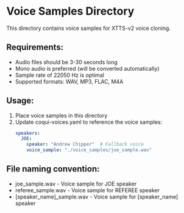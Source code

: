 # Voice Samples Directory

This directory contains voice samples for XTTS-v2 voice cloning.

## Requirements:
- Audio files should be 3-30 seconds long
- Mono audio is preferred (will be converted automatically)
- Sample rate of 22050 Hz is optimal
- Supported formats: WAV, MP3, FLAC, M4A

## Usage:
1. Place voice samples in this directory
2. Update coqui-voices.yaml to reference the voice samples:
   ```yaml
   speakers:
     JOE:
       speaker: "Andrew Chipper"  # Fallback voice
       voice_sample: "./voice_samples/joe_sample.wav"
   ```

## File naming convention:
- joe_sample.wav - Voice sample for JOE speaker
- referee_sample.wav - Voice sample for REFEREE speaker
- [speaker_name]_sample.wav - Voice sample for [speaker_name] speaker
